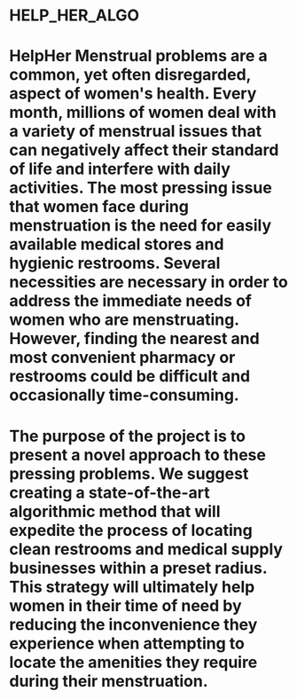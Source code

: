 # HELP_HER_ALGO
# HelpHer Menstrual problems are a common, yet often disregarded, aspect of women's health. Every month, millions of women deal with a variety of menstrual issues that can negatively affect their standard of life and interfere with daily activities. The most pressing issue that women face during menstruation is the need for easily available medical stores and hygienic restrooms. Several necessities are necessary in order to address the immediate needs of women who are menstruating. However, finding the nearest and most convenient pharmacy or restrooms could be difficult and occasionally time-consuming.
# The purpose of the project is to present a novel approach to these pressing problems. We suggest creating a state-of-the-art algorithmic method that will expedite the process of locating clean restrooms and medical supply businesses within a preset radius. This strategy will ultimately help women in their time of need by reducing the inconvenience they experience when attempting to locate the amenities they require during their menstruation.
